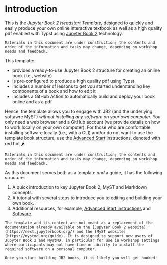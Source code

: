 # Introduction

This is the *Jupyter Book 2 Headstart Template,* designed to quickly and easily produce your own online interactive textbook as well as a high quality pdf enabled with Typst using [Jupyter Book 2](https://next.jupyterbook.org/) technology.

```{warning} Work in Progress
Materials in this document are under construction; the contents and order of the information and tasks may change, depending on workshop needs and feedback.
```

This template:
- provides a ready-to-use Jupyter Book 2 structure for creating an online book (i.e., website)
- is pre-configured to produce a high quality pdf using Typst
- includes a number of lessons to get you started understanding key components of a book and how to edit it 
- includes a GitHub Action to automatically build and deploy your book online and as a pdf


Hence, the template allows you to engage with JB2 (and the underlying softawre MyST) _without installing any software on your own computer._ You only need a web browser and a GitHub account (we provide details on how to work locally on your own computer). For those who are comfortable installing software locally (i.e., with a CLI) and/or do not want to use the template book structure, use the [Advanced Start](./advanced_start.md) instructions, denoted with red hot &#127798;.

```{warning} Work in Progress
Materials in this document are under construction; the contents and order of the information and tasks may change, depending on workshop needs and feedback.
```

As this document serves both as a template _and_ a guide, it has the following structure:

1. A quick introduction to key Jupyter Book 2, MyST and Markdown concepts.
2. A tutorial with several steps to introduce you to editing and building your own book.
3. Additional resources, for example, [Advanced Start instructions](./advanced_start.md) and [Software](./software.md).

```{note}
The template and its content are not meant as a replacement of the documentation already available on the [Jupyter Book 2 website](https://next.jupyterbook.org/) and the [MyST website](https://mystmd.org/guide). It is designed to support new users of Jupyter Book 2 and MystMD, in particular for use in workshop settings where participants may not have time or ability to install the required software on a personal computer.
```

```{warning} Enjoyment Warning!
Once you start building JB2 books, it is likely you will get hooked!
```
